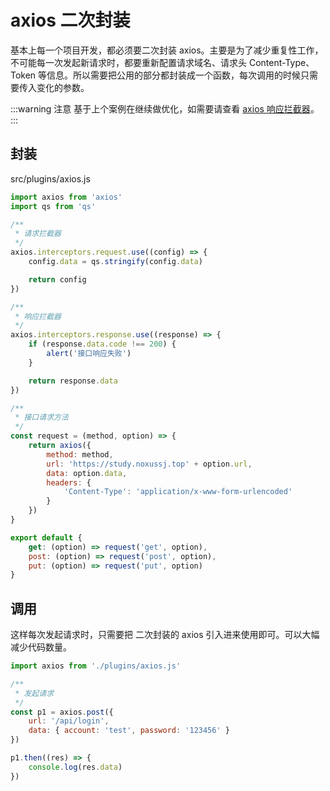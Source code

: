 <script setup>
import { loginRead } from '@/utils/login-read'

loginRead('a10008')
</script>

# <AppCode code="99" /> axios 二次封装

<ClientOnly><AppRead code="a10008" /></ClientOnly>

基本上每一个项目开发，都必须要二次封装 axios。主要是为了减少重复性工作，不可能每一次发起新请求时，都要重新配置请求域名、请求头 Content-Type、Token 等信息。所以需要把公用的部分都封装成一个函数，每次调用的时候只需要传入变化的参数。

:::warning 注意
基于上个案例在继续做优化，如需要请查看 [axios 响应拦截器](/documents/part3/axios/advanced.html#响应拦截器)。
:::

## 封装

src/plugins/axios.js

```javascript
import axios from 'axios'
import qs from 'qs'

/**
 * 请求拦截器
 */
axios.interceptors.request.use((config) => {
    config.data = qs.stringify(config.data)

    return config
})

/**
 * 响应拦截器
 */
axios.interceptors.response.use((response) => {
    if (response.data.code !== 200) {
        alert('接口响应失败')
    }

    return response.data
})

/**
 * 接口请求方法
 */
const request = (method, option) => {
    return axios({
        method: method,
        url: 'https://study.noxussj.top' + option.url,
        data: option.data,
        headers: {
            'Content-Type': 'application/x-www-form-urlencoded'
        }
    })
}

export default {
    get: (option) => request('get', option),
    post: (option) => request('post', option),
    put: (option) => request('put', option)
}
```

## 调用

这样每次发起请求时，只需要把 二次封装的 axios 引入进来使用即可。可以大幅减少代码数量。

```javascript
import axios from './plugins/axios.js'

/**
 * 发起请求
 */
const p1 = axios.post({
    url: '/api/login',
    data: { account: 'test', password: '123456' }
})

p1.then((res) => {
    console.log(res.data)
})
```

<AppComment />